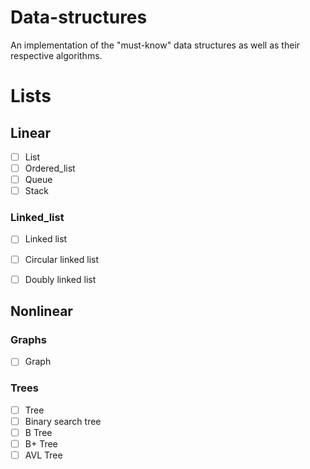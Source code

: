 # Data-structures
An implementation of the "must-know" data structures as well as their respective algorithms.

# Lists
## Linear
- [ ] List
- [ ] Ordered_list
- [ ] Queue
- [ ] Stack
### Linked_list
- [ ] Linked list
- [ ] Circular linked list
- [ ] Doubly linked list


## Nonlinear
### Graphs
- [ ] Graph
### Trees
- [ ] Tree
- [ ] Binary search tree
- [ ] B Tree
- [ ] B+ Tree
- [ ] AVL Tree
